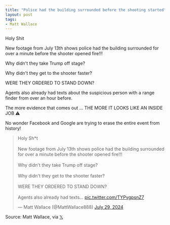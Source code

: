 ```yaml
---
title: "Police had the building surrounded before the shooting started"
layout: post
tags:
- Matt Wallace
---
```


Holy Shit

New footage from July 13th shows police had the building surrounded for over a minute before the shooter opened fire!!!

Why didn't they take Trump off stage?

Why didn't they get to the shooter faster?

WERE THEY ORDERED TO STAND DOWN?

Agents also already had texts about the suspicious person with a range finder from over an hour before.

The more evidence that comes out ... THE MORE IT LOOKS LIKE AN INSIDE JOB ⚠️

No wonder Facebook and Google are trying to erase the entire event from history!

<blockquote class="twitter-tweet"><p lang="en" dir="ltr">Holy Sh*t<br><br>New footage from July 13th shows police had the building surrounded for over a minute before the shooter opened fire!!!<br><br>Why didn&#39;t they take Trump off stage?<br><br>Why didn&#39;t they get to the shooter faster?<br><br>WERE THEY ORDERED TO STAND DOWN?<br><br>Agents also already had texts… <a href="https://t.co/TYPvgpsnZ7">pic.twitter.com/TYPvgpsnZ7</a></p>&mdash; Matt Wallace (@MattWallace888) <a href="https://twitter.com/MattWallace888/status/1817974245407781119?ref_src=twsrc%5Etfw">July 29, 2024</a></blockquote> <script async src="https://platform.twitter.com/widgets.js" charset="utf-8"></script>

Source: Matt Wallace, via [𝕏](https://x.com)
